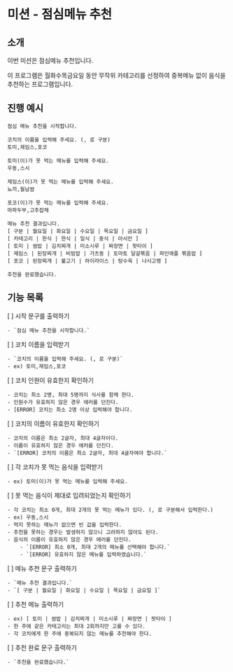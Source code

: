 # 미션 - 점심메뉴 추천

## 소개

이번 미션은 점심메뉴 추천입니다.

이 프로그램은 월화수목금요일 동안 무작위 카테고리를 선정하여 중복메뉴 없이 음식을 추천하는 프로그램입니다.

## 진행 예시

```
점심 메뉴 추천을 시작합니다.

코치의 이름을 입력해 주세요. (, 로 구분)
토미,제임스,포코

토미(이)가 못 먹는 메뉴를 입력해 주세요.
우동,스시

제임스(이)가 못 먹는 메뉴를 입력해 주세요.
뇨끼,월남쌈

포코(이)가 못 먹는 메뉴를 입력해 주세요.
마파두부,고추잡채

메뉴 추천 결과입니다.
[ 구분 | 월요일 | 화요일 | 수요일 | 목요일 | 금요일 ]
[ 카테고리 | 한식 | 한식 | 일식 | 중식 | 아시안 ]
[ 토미 | 쌈밥 | 김치찌개 | 미소시루 | 짜장면 | 팟타이 ]
[ 제임스 | 된장찌개 | 비빔밥 | 가츠동 | 토마토 달걀볶음 | 파인애플 볶음밥 ]
[ 포코 | 된장찌개 | 불고기 | 하이라이스 | 탕수육 | 나시고렝 ]

추천을 완료했습니다.
```
## 기능 목록

[ ] 시작 문구를 출력하기

    - `점심 메뉴 추천을 시작합니다.`

[ ] 코치 이름을 입력받기

    - `코치의 이름을 입력해 주세요. (, 로 구분)`
    - ex) 토미,제임스,포코

[ ] 코치 인원이 유효한지 확인하기

    - 코치는 최소 2명, 최대 5명까지 식사를 함께 한다.
    - 인원수가 유효하지 않은 경우 에러를 던진다.
    - [ERROR] 코치는 최소 2명 이상 입력해야 합니다.

[ ] 코치의 이름이 유효한지 확인하기

    - 코치의 이름은 최소 2글자, 최대 4글자이다.
    - 이름이 유효하지 않은 경우 에러를 던진다.
    - `[ERROR] 코치의 이름은 최소 2글자, 최대 4글자여야 합니다.`

[ ] 각 코치가 못 먹는 음식을 입력받기

    - ex) 토미(이)가 못 먹는 메뉴를 입력해 주세요.

[ ] 못 먹는 음식이 제대로 입려되었는지 확인하기

    - 각 코치는 최소 0개, 최대 2개의 못 먹는 메뉴가 있다. (, 로 구분해서 입력한다.)
    - ex) 우동,스시
    - 먹지 못하는 메뉴가 없으면 빈 값을 입력한다.
    - 추천을 못하는 경우는 발생하지 않으니 고려하지 않아도 된다.
    - 음식의 이름이 유효하지 않은 경우 에러를 던진다.
        - `[ERROR] 최소 0개, 최대 2개의 메뉴를 선택해야 합니다.`
        - `[ERROR] 유효하지 않은 메뉴를 입력하였습니다.`

[ ] 메뉴 추천 문구 출력하기

    - `메뉴 추천 결과입니다.`
    - `[ 구분 | 월요일 | 화요일 | 수요일 | 목요일 | 금요일 ]`

[ ] 추천 메뉴 출력하기

    - ex) [ 토미 | 쌈밥 | 김치찌개 | 미소시루 | 짜장면 | 팟타이 ]
    - 한 주에 같은 카테고리는 최대 2회까지만 고를 수 있다.
    - 각 코치에게 한 주에 중복되지 않는 메뉴를 추천해야 한다.

[ ] 추천 완료 문구 출력하기

    - `추천을 완료했습니다.`